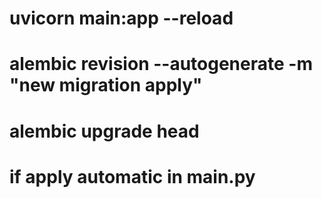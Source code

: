 # uvicorn main:app --reload

# alembic revision --autogenerate -m "new migration apply"
# alembic upgrade head


# if apply automatic  in main.py
<!-- from alembic.config import Config
from alembic import command

def run_migrations():
    alembic_cfg = Config("alembic.ini")
    command.upgrade(alembic_cfg, "head")
 -->
